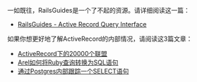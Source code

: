 一如既往，RailsGuides是一个了不起的资源。请详细阅读这一篇：

- [RailsGuides - Active Record Query Interface](http://guides.rubyonrails.org/active_record_querying.html)

如果你想更好地了解ActiveRecord的内部情况，请阅读这3篇文章：

- [ActiveRecord下的20000个联盟](http://patshaughnessy.net/2014/9/17/20000-leagues-under-activerecord)
- [Arel如何将Ruby查询转换为SQL语句](http://patshaughnessy.net/2014/9/23/how-arel-converts-ruby-queries-into-sql-statements)
- [通过Postgres内部跟踪一个SELECT语句](http://patshaughnessy.net/2014/10/13/following-a-select-statement-through-postgres-internals)
